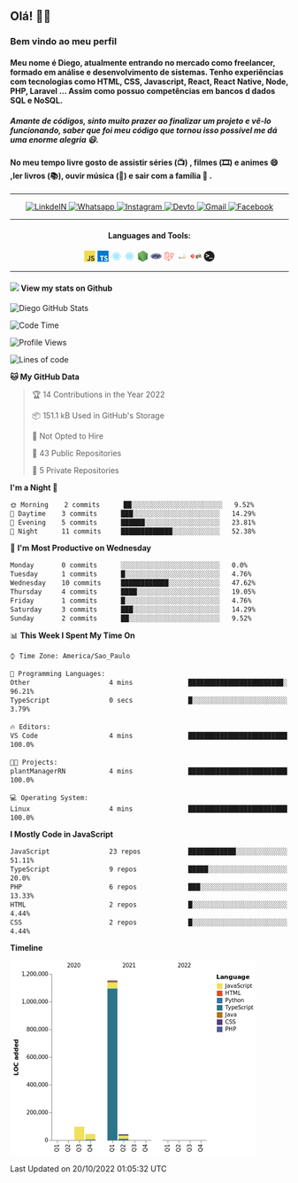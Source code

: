 ## Olá! 👋😁

### Bem vindo ao meu perfil

#### Meu nome é Diego, atualmente entrando no mercado como freelancer, formado em análise e desenvolvimento de sistemas. Tenho experiências com tecnologias como HTML, CSS, Javascript, React, React Native, Node, PHP, Laravel ... Assim como possuo competências em bancos d dados SQL e NoSQL.

##### Amante de códigos, sinto muito prazer ao finalizar um projeto e vê-lo funcionando, saber que foi meu código que tornou isso possível me dá uma enorme alegria 😃.

#### No meu tempo livre gosto de assistir séries (📺) , filmes (🎞️) e animes 😄 ,ler livros (📚), ouvir música (🎵) e sair com a família 👯 .

---

<div align="center">
<a target="_blank" href="https://www.linkedin.com/in/diego-sousa-dev/">
  <img  alt="LinkdeIN" width="22px" src="https://cdn.jsdelivr.net/npm/simple-icons@v3/icons/linkedin.svg" />
</a>
<a target="_blank" href="https://api.whatsapp.com/send?phone=5599984271185">
  <img  alt="Whatsapp" width="22px" src="https://cdn.jsdelivr.net/npm/simple-icons@v3/icons/whatsapp.svg" />
</a>
<a target="_blank" href="https://www.instagram.com/diegoss.dev/">
  <img  alt="Instagram" width="22px" src="https://cdn.jsdelivr.net/npm/simple-icons@v3/icons/instagram.svg" />
</a>
<a target="_blank" href="https://dev.to/diegosousasilva">
  <img  alt="Devto" width="22px" src="https://cdn.jsdelivr.net/npm/simple-icons@v3/icons/dev-dot-to.svg" />
</a>
<a target="_blank" href="mailto:sousa.diego.dev@gmail.com">
  <img  alt="Gmail" width="22px" src="https://cdn.jsdelivr.net/npm/simple-icons@v3/icons/gmail.svg" />
</a>
<a target="_blank" href="https://www.facebook.com/diegosousa.dasilva.1">
  <img  alt="Facebook" width="22px" src="https://cdn.jsdelivr.net/npm/simple-icons@v3/icons/facebook.svg" />
</a>
</div>

---

<div align="center">

#### Languages and Tools:

<code><img height="20" src="https://raw.githubusercontent.com/github/explore/80688e429a7d4ef2fca1e82350fe8e3517d3494d/topics/javascript/javascript.png"></code>
<code><img height="20" src="https://raw.githubusercontent.com/github/explore/80688e429a7d4ef2fca1e82350fe8e3517d3494d/topics/typescript/typescript.png"></code>
<code><img height="20" src="https://raw.githubusercontent.com/github/explore/80688e429a7d4ef2fca1e82350fe8e3517d3494d/topics/react-native/react-native.png"></code>
<code><img height="20" src="https://raw.githubusercontent.com/github/explore/80688e429a7d4ef2fca1e82350fe8e3517d3494d/topics/react/react.png"></code>
<code><img height="20" src="https://raw.githubusercontent.com/github/explore/80688e429a7d4ef2fca1e82350fe8e3517d3494d/topics/nodejs/nodejs.png"></code>
<code><img height="20" src="https://raw.githubusercontent.com/github/explore/80688e429a7d4ef2fca1e82350fe8e3517d3494d/topics/php/php.png"></code>
<code><img height="20" src="https://raw.githubusercontent.com/github/explore/80688e429a7d4ef2fca1e82350fe8e3517d3494d/topics/laravel/laravel.png"></code>
<code><img height="20" src="https://raw.githubusercontent.com/github/explore/80688e429a7d4ef2fca1e82350fe8e3517d3494d/topics/mysql/mysql.png"></code>
<code><img height="20" src="https://raw.githubusercontent.com/github/explore/80688e429a7d4ef2fca1e82350fe8e3517d3494d/topics/git/git.png"></code>
<code><img height="20" src="https://raw.githubusercontent.com/github/explore/80688e429a7d4ef2fca1e82350fe8e3517d3494d/topics/terminal/terminal.png"></code>

</div>

---

#### <img src="https://media.giphy.com/media/VgCDAzcKvsR6OM0uWg/giphy.gif" width="50"> View my stats on Github

![Diego GitHub Stats](https://github-readme-stats.vercel.app/api?username=DiegoSousaSilva&show_icons=true)

<!--START_SECTION:waka-->
![Code Time](http://img.shields.io/badge/Code%20Time-364%20hrs%2048%20mins-blue)

![Profile Views](http://img.shields.io/badge/Profile%20Views-0-blue)

![Lines of code](https://img.shields.io/badge/From%20Hello%20World%20I%27ve%20Written-1%20Million%20lines%20of%20code-blue)

**🐱 My GitHub Data** 

> 🏆 14 Contributions in the Year 2022
 > 
> 📦 151.1 kB Used in GitHub's Storage 
 > 
> 🚫 Not Opted to Hire
 > 
> 📜 43 Public Repositories 
 > 
> 🔑 5 Private Repositories  
 > 
**I'm a Night 🦉** 

```text
🌞 Morning    2 commits      ██░░░░░░░░░░░░░░░░░░░░░░░   9.52% 
🌆 Daytime    3 commits      ███░░░░░░░░░░░░░░░░░░░░░░   14.29% 
🌃 Evening    5 commits      ██████░░░░░░░░░░░░░░░░░░░   23.81% 
🌙 Night      11 commits     █████████████░░░░░░░░░░░░   52.38%

```
📅 **I'm Most Productive on Wednesday** 

```text
Monday       0 commits      ░░░░░░░░░░░░░░░░░░░░░░░░░   0.0% 
Tuesday      1 commits      █░░░░░░░░░░░░░░░░░░░░░░░░   4.76% 
Wednesday    10 commits     ████████████░░░░░░░░░░░░░   47.62% 
Thursday     4 commits      ████░░░░░░░░░░░░░░░░░░░░░   19.05% 
Friday       1 commits      █░░░░░░░░░░░░░░░░░░░░░░░░   4.76% 
Saturday     3 commits      ███░░░░░░░░░░░░░░░░░░░░░░   14.29% 
Sunday       2 commits      ██░░░░░░░░░░░░░░░░░░░░░░░   9.52%

```


📊 **This Week I Spent My Time On** 

```text
⌚︎ Time Zone: America/Sao_Paulo

💬 Programming Languages: 
Other                    4 mins              ████████████████████████░   96.21% 
TypeScript               0 secs              █░░░░░░░░░░░░░░░░░░░░░░░░   3.79%

🔥 Editors: 
VS Code                  4 mins              █████████████████████████   100.0%

🐱‍💻 Projects: 
plantManagerRN           4 mins              █████████████████████████   100.0%

💻 Operating System: 
Linux                    4 mins              █████████████████████████   100.0%

```

**I Mostly Code in JavaScript** 

```text
JavaScript               23 repos            ████████████░░░░░░░░░░░░░   51.11% 
TypeScript               9 repos             █████░░░░░░░░░░░░░░░░░░░░   20.0% 
PHP                      6 repos             ███░░░░░░░░░░░░░░░░░░░░░░   13.33% 
HTML                     2 repos             █░░░░░░░░░░░░░░░░░░░░░░░░   4.44% 
CSS                      2 repos             █░░░░░░░░░░░░░░░░░░░░░░░░   4.44%

```


**Timeline**

![Chart not found](https://raw.githubusercontent.com/DiegoSousaSilva/DiegoSousaSilva/master/charts/bar_graph.png) 


 Last Updated on 20/10/2022 01:05:32 UTC
<!--END_SECTION:waka-->
